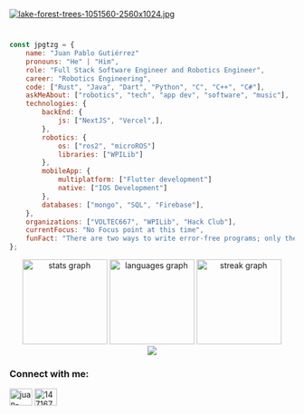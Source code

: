 [![lake-forest-trees-1051560-2560x1024.jpg](https://i.postimg.cc/tC0gfwfv/lake-forest-trees-1051560-2560x1024.jpg)](https://postimg.cc/rzJcRnq5)

<h1 align="center" display="flex">  </h1>

```javascript
const jpgtzg = {
    name: "Juan Pablo Gutiérrez"
    pronouns: "He" | "Him",
    role: "Full Stack Software Engineer and Robotics Engineer",
    career: "Robotics Engineering",
    code: ["Rust", "Java", "Dart", "Python", "C", "C++", "C#"],
    askMeAbout: ["robotics", "tech", "app dev", "software", "music"],
    technologies: {
        backEnd: {
            js: ["NextJS", "Vercel",],
        },
        robotics: {
            os: ["ros2", "microROS"]
            libraries: ["WPILib"]
        },
        mobileApp: {
            multiplatform: ["Flutter development"]
            native: ["IOS Development"] 
        },
        databases: ["mongo", "SQL", "Firebase"],
    },
    organizations: ["VOLTEC667", "WPILib", "Hack Club"],
    currentFocus: "No Focus point at this time",
    funFact: "There are two ways to write error-free programs; only the third one works"
};
```

<div align="center">
  <img src="https://github-readme-stats.vercel.app/api?username=jpgtzg&hide_title=false&hide_rank=false&show_icons=true&include_all_commits=true&count_private=true&disable_animations=false&theme=transparent&locale=en&hide_border=false&order=1" height="150" alt="stats graph"  />
  <img src="https://github-readme-stats.vercel.app/api/top-langs?username=jpgtzg&locale=en&hide_title=false&layout=compact&card_width=320&langs_count=5&theme=transparent&hide_border=false&order=2" height="150" alt="languages graph"  />
  <img src="https://streak-stats.demolab.com?user=jpgtzg&locale=en&mode=daily&theme=transparent&hide_border=false&border_radius=5&order=3" height="150" alt="streak graph"  />
</div>

<div align="center">
        <img src = "https://quotes-github-readme.vercel.app/api?type=vertical&theme=algolia&border=true"/>
</div>

<h3 align="left">Connect with me:</h3>
<p align="left">
<a href="https://linkedin.com/in/juan-pablo-gutiérrez-garcía-68609023b" target="blank"><img align="center" src="https://raw.githubusercontent.com/rahuldkjain/github-profile-readme-generator/master/src/images/icons/Social/linked-in-alt.svg" alt="juan-pablo-gutiérrez-garcía-68609023b" height="30" width="40" /></a>
<a href="https://stackoverflow.com/users/14716720" target="blank"><img align="center" src="https://raw.githubusercontent.com/rahuldkjain/github-profile-readme-generator/master/src/images/icons/Social/stack-overflow.svg" alt="14716720" height="30" width="40" /></a>
</p>
